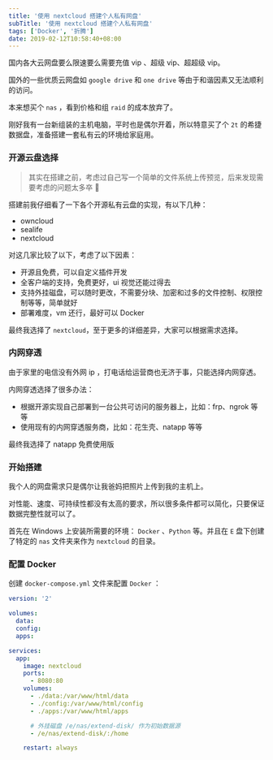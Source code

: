 ```yaml
---
title: '使用 nextcloud 搭建个人私有网盘'
subTitle: '使用 nextcloud 搭建个人私有网盘'
tags: ['Docker', '折腾']
date: 2019-02-12T10:58:40+08:00
---
```


国内各大云网盘要么限速要么需要充值 vip 、超级 vip、超超级 vip。

国外的一些优质云网盘如 `google drive` 和 `one drive` 等由于和谐因素又无法顺利的访问。

本来想买个 `nas` ，看到价格和组 `raid` 的成本放弃了。

刚好我有一台新组装的主机电脑，平时也是偶尔开着，所以特意买了个 `2t` 的希捷数据盘，准备搭建一套私有云的环境给家庭用。

### 开源云盘选择

> 其实在搭建之前，考虑过自己写一个简单的文件系统上传预览，后来发现需要考虑的问题太多卒 🤣

搭建前我仔细看了一下各个开源私有云盘的实现，有以下几种：

- owncloud
- sealife
- nextcloud

对这几家比较了以下，考虑了以下因素：

- 开源且免费，可以自定义插件开发
- 全客户端的支持，免费更好，ui 视觉还能过得去
- 支持外挂磁盘，可以随时更改，不需要分块、加密和过多的文件控制、权限控制等等，简单就好
- 部署难度，vm 还行，最好可以 Docker

最终我选择了 `nextcloud`，至于更多的详细差异，大家可以根据需求选择。

### 内网穿透

由于家里的电信没有外网 ip ，打电话给运营商也无济于事，只能选择内网穿透。

内网穿透选择了很多办法：

- 根据开源实现自己部署到一台公共可访问的服务器上，比如：frp、ngrok 等等
- 使用现有的内网穿透服务商，比如：花生壳、natapp 等等

最终我选择了 natapp 免费使用版

### 开始搭建

我个人的网盘需求只是偶尔让我爸妈把照片上传到我的主机上。

对性能、速度、可持续性都没有太高的要求，所以很多条件都可以简化，只要保证数据完整性就可以了。

首先在 Windows 上安装所需要的环境： `Docker` 、`Python` 等。并且在 `E` 盘下创建了特定的 `nas` 文件夹来作为 `nextcloud` 的目录。

### 配置 Docker

创建 `docker-compose.yml` 文件来配置 `Docker` ：

```yaml
version: '2'

volumes:
  data:
  config:
  apps:

services:
  app:
    image: nextcloud
    ports:
      - 8080:80
    volumes:
      - ./data:/var/www/html/data
      - ./config:/var/www/html/config
      - ./apps:/var/www/html/apps

      # 外挂磁盘 /e/nas/extend-disk/ 作为初始数据源
      - /e/nas/extend-disk/:/home

    restart: always
```
